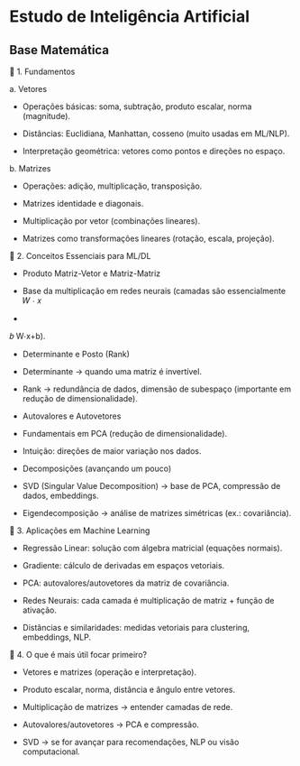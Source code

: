 # Estudo de Inteligência Artificial

## Base Matemática

📌 1. Fundamentos

a. Vetores

- Operações básicas: soma, subtração, produto escalar, norma (magnitude).

- Distâncias: Euclidiana, Manhattan, cosseno (muito usadas em ML/NLP).

- Interpretação geométrica: vetores como pontos e direções no espaço.

b. Matrizes

- Operações: adição, multiplicação, transposição.

- Matrizes identidade e diagonais.

- Multiplicação por vetor (combinações lineares).

- Matrizes como transformações lineares (rotação, escala, projeção).

📌 2. Conceitos Essenciais para ML/DL

- Produto Matriz-Vetor e Matriz-Matriz

- Base da multiplicação em redes neurais (camadas são essencialmente 
𝑊
⋅
𝑥
+
𝑏
W⋅x+b).

- Determinante e Posto (Rank)

- Determinante → quando uma matriz é invertível.

- Rank → redundância de dados, dimensão de subespaço (importante em redução de dimensionalidade).

- Autovalores e Autovetores

- Fundamentais em PCA (redução de dimensionalidade).

- Intuição: direções de maior variação nos dados.

- Decomposições (avançando um pouco)

- SVD (Singular Value Decomposition) → base de PCA, compressão de dados, embeddings.

- Eigendecomposição → análise de matrizes simétricas (ex.: covariância).

📌 3. Aplicações em Machine Learning

- Regressão Linear: solução com álgebra matricial (equações normais).

- Gradiente: cálculo de derivadas em espaços vetoriais.

- PCA: autovalores/autovetores da matriz de covariância.

- Redes Neurais: cada camada é multiplicação de matriz + função de ativação.

- Distâncias e similaridades: medidas vetoriais para clustering, embeddings, NLP.

📌 4. O que é mais útil focar primeiro?

- Vetores e matrizes (operação e interpretação).

- Produto escalar, norma, distância e ângulo entre vetores.

- Multiplicação de matrizes → entender camadas de rede.

- Autovalores/autovetores → PCA e compressão.

- SVD → se for avançar para recomendações, NLP ou visão computacional.